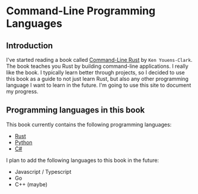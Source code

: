 # Command-Line Programming Languages

## Introduction

I've started reading a book called [Command-Line Rust](https://learning.oreilly.com/library/view/command-line-rust/9781098109424/)
by `Ken Youens-Clark`. The book teaches you Rust by building command-line applications.
I really like the book. I typically learn better through projects, so I decided to use
this book as a guide to not just learn Rust, but also any other programming language I
want to learn in the future. I'm going to use this site to document my progress.

## Programming languages in this book

This book currently contains the following programming languages:

- [Rust](https://www.rust-lang.org/)
- [Python](https://www.python.org/)
- [C#](https://dotnet.microsoft.com/languages/csharp)

I plan to add the following languages to this book in the future:

- Javascript / Typescript
- Go
- C++ (maybe)
